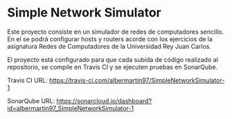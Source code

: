 # Simple Network Simulator

Este proyecto consiste en un simulador de redes de computadores sencillo. En el se podrá configurar hosts y routers acorde con los ejercicios de la asignatura Redes de Computadores de la Universidad Rey Juan Carlos. 

El proyecto está configurado para que cada subida de código realizado al repositorio, se compile en Travis CI y se ejecuten pruebas en SonarQube.

Travis CI URL: https://travis-ci.com/albermartin97/SimpleNetworkSimulator-1

SonarQube URL: https://sonarcloud.io/dashboard?id=albermartin97_SimpleNetworkSimulator-1
